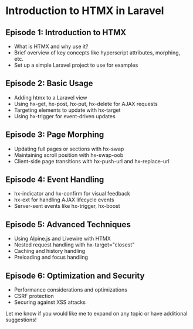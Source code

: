 
# Introduction to HTMX in Laravel

## Episode 1: Introduction to HTMX

- What is HTMX and why use it?
- Brief overview of key concepts like hyperscript attributes, morphing, etc.
- Set up a simple Laravel project to use for examples

## Episode 2: Basic Usage

- Adding htmx to a Laravel view
- Using hx-get, hx-post, hx-put, hx-delete for AJAX requests
- Targeting elements to update with hx-target
- Using hx-trigger for event-driven updates

## Episode 3: Page Morphing

- Updating full pages or sections with hx-swap
- Maintaining scroll position with hx-swap-oob
- Client-side page transitions with hx-push-url and hx-replace-url

## Episode 4: Event Handling

- hx-indicator and hx-confirm for visual feedback
- hx-ext for handling AJAX lifecycle events
- Server-sent events like hx-trigger, hx-boost

## Episode 5: Advanced Techniques

- Using Alpine.js and Livewire with HTMX
- Nested request handling with hx-target="closest"
- Caching and history handling
- Preloading and focus handling

## Episode 6: Optimization and Security

- Performance considerations and optimizations
- CSRF protection
- Securing against XSS attacks

Let me know if you would like me to expand on any topic or have additional suggestions!